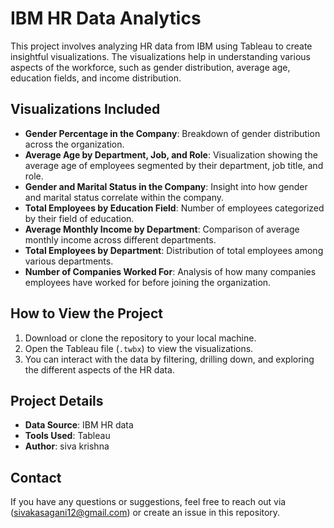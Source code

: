 # IBM HR Data Analytics

This project involves analyzing HR data from IBM using Tableau to create insightful visualizations. The visualizations help in understanding various aspects of the workforce, such as gender distribution, average age, education fields, and income distribution.

## Visualizations Included

- **Gender Percentage in the Company**: Breakdown of gender distribution across the organization.
- **Average Age by Department, Job, and Role**: Visualization showing the average age of employees segmented by their department, job title, and role.
- **Gender and Marital Status in the Company**: Insight into how gender and marital status correlate within the company.
- **Total Employees by Education Field**: Number of employees categorized by their field of education.
- **Average Monthly Income by Department**: Comparison of average monthly income across different departments.
- **Total Employees by Department**: Distribution of total employees among various departments.
- **Number of Companies Worked For**: Analysis of how many companies employees have worked for before joining the organization.

## How to View the Project

1. Download or clone the repository to your local machine.
2. Open the Tableau file (`.twbx`) to view the visualizations.
3. You can interact with the data by filtering, drilling down, and exploring the different aspects of the HR data.

## Project Details

- **Data Source**: IBM HR data
- **Tools Used**: Tableau
- **Author**: siva krishna

## Contact

If you have any questions or suggestions, feel free to reach out via (sivakasagani12@gmail.com) or create an issue in this repository.
